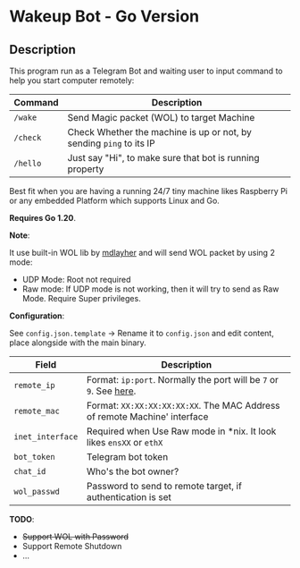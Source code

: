 Wakeup Bot - Go Version
===

Description
---

This program run as a Telegram Bot and waiting user to input command to help you start computer remotely:

| Command | Description|
| ------- | ---------- |
| `/wake` | Send Magic packet (WOL) to target Machine |
| `/check` | Check Whether the machine is up or not, by sending `ping` to its IP |
| `/hello` | Just say "Hi", to make sure that bot is running property |

Best fit when you are having a running 24/7 tiny machine likes Raspberry Pi or any embedded Platform which supports Linux and Go.

**Requires Go 1.20**.

**Note**:

It use built-in WOL lib by [mdlayher](https://github.com/mdlayher/wol) and will send WOL packet by using 2 mode:

- UDP Mode: Root not required
- Raw mode: If UDP mode is not working, then it will try to send as Raw Mode. Require Super privileges.

**Configuration**:

See `config.json.template` -> Rename it to `config.json` and edit content, place alongside with the main binary.

| Field            | Description                                                                                                                                                                                                              |
|------------------|--------------------------------------------------------------------------------------------------------------------------------------------------------------------------------------------------------------------------|
| `remote_ip`      | Format: `ip:port`. Normally the port will be `7` or `9`. See [here](https://www.manageengine.com/products/oputils/tech-topics/what-is-wake-on-lan.html#:~:text=Wake%20On%20LAN%20(WOL)%20is,UDP%20ports%207%20and%209.). |
| `remote_mac`     | Format: `XX:XX:XX:XX:XX:XX`. The MAC Address of remote Machine' interface                                                                                                                                                |
| `inet_interface` | Required when Use Raw mode in *nix. It look likes `ensXX` or `ethX`                                                                                                                                                      |
| `bot_token`      | Telegram bot token                                                                                                                                                                                                       |
| `chat_id`        | Who's the bot owner?                                                                                                                                                                                                     |
| `wol_passwd`     | Password to send to remote target, if authentication is set                                                                                                                                                              |

**TODO**:

- <s>Support WOL with Password</s>
- Support Remote Shutdown
- ...
